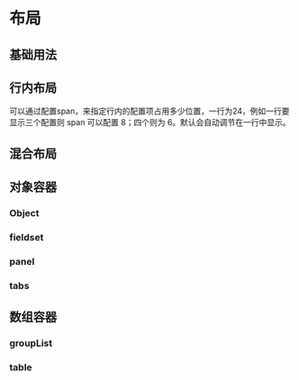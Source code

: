 # 布局

## 基础用法

<demo-block type="form" :config="[{
  name: 'text',
  text: '配置1',
}, {
  name: 'text2',
  text: '配置2',
}, {
  name: 'text3',
  text: '配置3',
}]"></demo-block>

## 行内布局

可以通过配置span，来指定行内的配置项占用多少位置，一行为24，例如一行要显示三个配置则 span 可以配置 8；四个则为 6。默认会自动调节在一行中显示。

<demo-block type="form" :config="[{
  type: 'row',
  labelWidth: 100,
  items: [{
    name: 'text',
    text: '配置1',
  }, {
    name: 'text2',
    text: '配置2',
  }, {
    name: 'text3',
    text: '配置3',
  }]
}, {
  type: 'row',
  span: 12,
  labelWidth: 100,
  items: [{
    name: 'text4',
    text: '配置1',
  }, {
    name: 'text5',
    text: '配置2',
  }, {
    name: 'text6',
    text: '配置3',
  }]
}]"></demo-block>

## 混合布局

<demo-block type="form" :config="[{
  name: 'text0',
  labelWidth: 100,
  text: '配置0',
}, {
  type: 'row',
  labelWidth: 100,
  items: [{
    name: 'text',
    text: '配置1',
  }, {
    name: 'text2',
    text: '配置2',
  }, {
    name: 'text3',
    text: '配置3',
  }]
}]"></demo-block>

## 对象容器

### Object

<demo-block type="form" :config="[{
  name: 'data',
  items: [{
    name: 'text2',
    text: '配置2',
  }, {
    name: 'text3',
    text: '配置3',
  }]
}]"></demo-block>

### fieldset

<demo-block type="form" :config="[{
  type: 'fieldset',
  labelWidth: 100,
  legend: 'fieldset',
  items: [{
    name: 'text',
    text: '配置1',
  }, {
    type: 'row',
    items: [{
      name: 'text2',
      text: '配置2',
    }, {
      name: 'text3',
      text: '配置3',
    }]
  }]
}]"></demo-block>

### panel

<demo-block type="form" :config="[{
  type: 'panel',
  title: 'panel',
  items: [{
    name: 'text',
    text: '配置1',
  }, {
    type: 'row',
    items: [{
      name: 'text2',
      text: '配置2',
    }, {
      name: 'text3',
      text: '配置3',
    }]
  }]
}]"></demo-block>

### tabs

<demo-block type="form" :config="[{
  type: 'tab',
  items: [{
    title: 'tab1',
    items: [{
      name: 'text',
      text: '配置1',
    }]
  }, {
    title: 'tab2',
    items: [{
      name: 'text2',
      text: '配置2',
    }, {
      name: 'text3',
      text: '配置3',
    }]
  }]
}]"></demo-block>

## 数组容器

### groupList

<demo-block type="form" :config="[{
  type: 'groupList',
  name: 'group',
  items: [{
    name: 'text',
    text: '配置1',
  }, {
    type: 'row',
    items: [{
      name: 'text2',
      text: '配置2',
    }, {
      name: 'text3',
      text: '配置3',
    }]
  }]
}]"></demo-block>

### table

<demo-block type="form" :config="[{
  type: 'table',
  name: 'table',
  items: [{
    name: 'text',
    label: '配置1',
  }]
}]"></demo-block>
